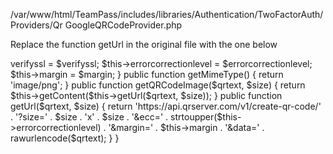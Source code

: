 /var/www/html/TeamPass/includes/libraries/Authentication/TwoFactorAuth/Providers/Qr
GoogleQRCodeProvider.php


Replace the function getUrl in the original file with the one below



<?php

namespace Authentication\TwoFactorAuth\Providers\Qr;
require_once(dirname(__FILE__)."/BaseHTTPQRCodeProvider.php");

// https://developers.google.com/chart/infographics/docs/qr_codes
class GoogleQRCodeProvider extends BaseHTTPQRCodeProvider 
{
    public $errorcorrectionlevel;
    public $margin;

    function __construct($verifyssl = false, $errorcorrectionlevel = 'L', $margin = 1) 
    {
        if (!is_bool($verifyssl))
            throw new \QRException('VerifySSL must be bool');

        $this->verifyssl = $verifyssl;
        
        $this->errorcorrectionlevel = $errorcorrectionlevel;
        $this->margin = $margin;
    }
    
    public function getMimeType() 
    {
        return 'image/png';
    }
    
    public function getQRCodeImage($qrtext, $size) 
    {
        return $this->getContent($this->getUrl($qrtext, $size));
    }
    
    public function getUrl($qrtext, $size) 
    {
        return 'https://api.qrserver.com/v1/create-qr-code/'
	    . '?size=' . $size . 'x' . $size
	    . '&ecc=' . strtoupper($this->errorcorrectionlevel)
	    . '&margin=' . $this->margin
	    . '&data=' . rawurlencode($qrtext);
    }
}

